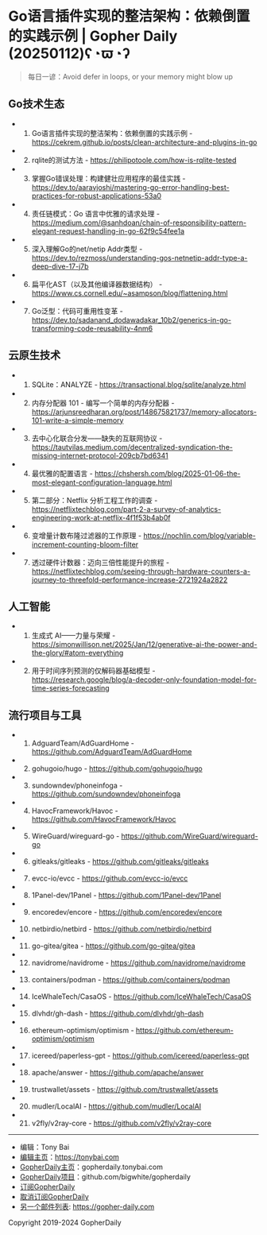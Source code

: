 # Go语言插件实现的整洁架构：依赖倒置的实践示例 | Gopher Daily (20250112)ʕ◔ϖ◔ʔ

>每日一谚：Avoid defer in loops, or your memory might blow up

## Go技术生态


- 1. Go语言插件实现的整洁架构：依赖倒置的实践示例 - https://cekrem.github.io/posts/clean-architecture-and-plugins-in-go

- 2. rqlite的测试方法 - https://philipotoole.com/how-is-rqlite-tested

- 3. 掌握Go错误处理：构建健壮应用程序的最佳实践 - https://dev.to/aaravjoshi/mastering-go-error-handling-best-practices-for-robust-applications-53a0

- 4. 责任链模式：Go 语言中优雅的请求处理 - https://medium.com/@sanhdoan/chain-of-responsibility-pattern-elegant-request-handling-in-go-62f9c54fee1a

- 5. 深入理解Go的net/netip Addr类型 - https://dev.to/rezmoss/understanding-gos-netnetip-addr-type-a-deep-dive-17-j7b

- 6. 扁平化AST（以及其他编译器数据结构） - https://www.cs.cornell.edu/~asampson/blog/flattening.html

- 7. Go泛型：代码可重用性变革 - https://dev.to/sadanand_dodawadakar_10b2/generics-in-go-transforming-code-reusability-4nm6


## 云原生技术


- 1. SQLite：ANALYZE - https://transactional.blog/sqlite/analyze.html

- 2. 内存分配器 101 - 编写一个简单的内存分配器 - https://arjunsreedharan.org/post/148675821737/memory-allocators-101-write-a-simple-memory

- 3. 去中心化联合分发——缺失的互联网协议 - https://tautvilas.medium.com/decentralized-syndication-the-missing-internet-protocol-209cb7bd6341

- 4. 最优雅的配置语言 - https://chshersh.com/blog/2025-01-06-the-most-elegant-configuration-language.html

- 5. 第二部分：Netflix 分析工程工作的调查 - https://netflixtechblog.com/part-2-a-survey-of-analytics-engineering-work-at-netflix-4f1f53b4ab0f

- 6. 变增量计数布隆过滤器的工作原理 - https://nochlin.com/blog/variable-increment-counting-bloom-filter

- 7. 透过硬件计数器：迈向三倍性能提升的旅程 - https://netflixtechblog.com/seeing-through-hardware-counters-a-journey-to-threefold-performance-increase-2721924a2822


## 人工智能


- 1. 生成式 AI——力量与荣耀 - https://simonwillison.net/2025/Jan/12/generative-ai-the-power-and-the-glory/#atom-everything

- 2. 用于时间序列预测的仅解码器基础模型 - https://research.google/blog/a-decoder-only-foundation-model-for-time-series-forecasting


## 流行项目与工具


- 1. AdguardTeam/AdGuardHome - https://github.com/AdguardTeam/AdGuardHome

- 2. gohugoio/hugo - https://github.com/gohugoio/hugo

- 3. sundowndev/phoneinfoga - https://github.com/sundowndev/phoneinfoga

- 4. HavocFramework/Havoc - https://github.com/HavocFramework/Havoc

- 5. WireGuard/wireguard-go - https://github.com/WireGuard/wireguard-go

- 6. gitleaks/gitleaks - https://github.com/gitleaks/gitleaks

- 7. evcc-io/evcc - https://github.com/evcc-io/evcc

- 8. 1Panel-dev/1Panel - https://github.com/1Panel-dev/1Panel

- 9. encoredev/encore - https://github.com/encoredev/encore

- 10. netbirdio/netbird - https://github.com/netbirdio/netbird

- 11. go-gitea/gitea - https://github.com/go-gitea/gitea

- 12. navidrome/navidrome - https://github.com/navidrome/navidrome

- 13. containers/podman - https://github.com/containers/podman

- 14. IceWhaleTech/CasaOS - https://github.com/IceWhaleTech/CasaOS

- 15. dlvhdr/gh-dash - https://github.com/dlvhdr/gh-dash

- 16. ethereum-optimism/optimism - https://github.com/ethereum-optimism/optimism

- 17. icereed/paperless-gpt - https://github.com/icereed/paperless-gpt

- 18. apache/answer - https://github.com/apache/answer

- 19. trustwallet/assets - https://github.com/trustwallet/assets

- 20. mudler/LocalAI - https://github.com/mudler/LocalAI

- 21. v2fly/v2ray-core - https://github.com/v2fly/v2ray-core


----

- 编辑：Tony Bai
- [编辑主页](https://tonybai.com)：https://tonybai.com
- [GopherDaily主页](https://gopherdaily.tonybai.com)：gopherdaily.tonybai.com
- [GopherDaily项目](https://github.com/bigwhite/gopherdaily)：github.com/bigwhite/gopherdaily
- [订阅GopherDaily](https://gopherdaily.tonybai.com/subscribe)
- [取消订阅GopherDaily](https://gopherdaily.tonybai.com/unsubscribe)
- [另一个邮件列表](https://gopher-daily.com): https://gopher-daily.com

Copyright 2019-2024 GopherDaily
